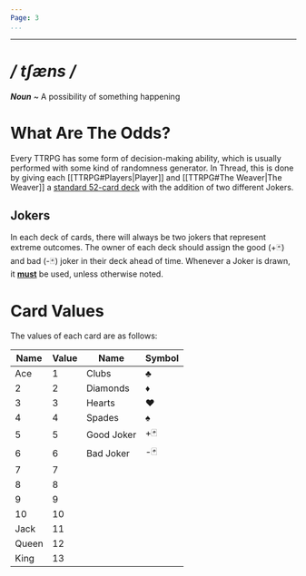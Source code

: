 ```yaml
---
Page: 3
...
```

---
# */ tʃæns /*
***Noun*** ~ A possibility of something happening
# What Are The Odds?
Every TTRPG has some form of decision-making ability, which is usually performed with some kind of randomness generator. In Thread, this is done by giving each [[TTRPG#Players|Player]] and [[TTRPG#The Weaver|The Weaver]] a [standard 52-card deck](https://en.wikipedia.org/wiki/Standard_52-card_deck) with the addition of two different Jokers.
## Jokers
In each deck of cards, there will always be two jokers that represent extreme outcomes. The owner of each deck should assign the good (+🃏) and bad (-🃏) joker in their deck ahead of time.
Whenever a Joker is drawn, it <b><u>must</u></b> be used, unless otherwise noted.
# Card Values
The values of each card are as follows:

| Name  | Value | Name       | Symbol |
| ----- | ----- | ---------- | ------ |
| Ace   | 1     | Clubs      | ♣      |
| 2     | 2     | Diamonds   | ♦      |
| 3     | 3     | Hearts     | ♥      |
| 4     | 4     | Spades     | ♠      |
| 5     | 5     | Good Joker | +🃏    |
| 6     | 6     | Bad Joker  | -🃏    |
| 7     | 7     |            |        |
| 8     | 8     |            |        |
| 9     | 9     |            |        |
| 10    | 10    |            |        |
| Jack  | 11    |            |        |
| Queen | 12    |            |        |
| King  | 13    |            |        |
